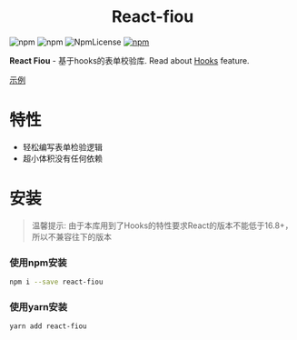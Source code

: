 <h1 align="center">
  React-fiou
</h1>

![npm](https://img.shields.io/npm/dt/react-fiou.svg)
![npm](https://img.shields.io/npm/v/react-fiou.svg)
![NpmLicense](https://img.shields.io/npm/l/react-fiou.svg)
[![npm](https://badgen.net/bundlephobia/minzip/react-fiou)](https://badgen.net/bundlephobia/minzip/react-fiou)

**React Fiou** - 基于hooks的表单校验库.
Read about [Hooks](https://reactjs.org/docs/hooks-intro.html) feature.

[示例](https://ayumikai.github.io/react-fiou/)

# 特性

- 轻松编写表单检验逻辑
- 超小体积没有任何依赖

# 安装

> 温馨提示: 由于本库用到了Hooks的特性要求React的版本不能低于16.8+，所以不兼容往下的版本

### 使用npm安装

```sh
npm i --save react-fiou
```

### 使用yarn安装

```sh
yarn add react-fiou
```
